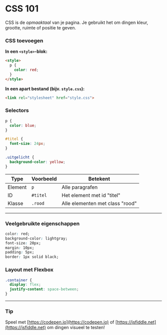 # CSS 101

CSS is de *opmaaktaal* van je pagina. Je gebruikt het om dingen kleur, grootte, ruimte of positie te geven.

### CSS toevoegen

**In een `<style>`-blok:**
```html
<style>
  p {
    color: red;
  }
</style>
```

**In een apart bestand (bijv. `style.css`):**
```html
<link rel="stylesheet" href="style.css">
```

### Selectors

```css
p {
  color: blue;
}

#titel {
  font-size: 24px;
}

.uitgelicht {
  background-color: yellow;
}
```

| Type | Voorbeeld | Betekent |
|------|-----------|----------|
| Element | `p` | Alle paragrafen |
| ID | `#titel` | Het element met id "titel" |
| Klasse | `.rood` | Alle elementen met class "rood" |

---

### Veelgebruikte eigenschappen

```css
color: red;
background-color: lightgray;
font-size: 20px;
margin: 10px;
padding: 5px;
border: 1px solid black;
```

### Layout met Flexbox

```css
.container {
  display: flex;
  justify-content: space-between;
}
```

---

### Tip

Speel met [https://codepen.io](https://codepen.io) of [https://jsfiddle.net](https://jsfiddle.net) om dingen visueel te testen!

